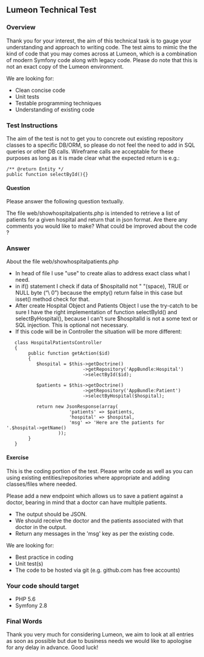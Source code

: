 ## Lumeon Technical Test


### Overview

Thank you for your interest, the aim of this technical task is to gauge your understanding and approach to writing code. The test aims to mimic the the kind of code that you may comes across at Lumeon, which is a combination of modern Symfony code along with legacy code. Please do note that this is not an exact copy of the Lumeon environment.

We are looking for:

- Clean concise code
- Unit tests
- Testable programming techniques
- Understanding of existing code

### Test Instructions

The aim of the test is not to get you to concrete out existing repository classes to a specific DB/ORM, so please do not feel the need to add in SQL queries or other DB calls. Wireframe calls are acceptable for these purposes as long as it is made clear what the expected return is e.g.:
```
/** @return Entity */
public function selectById(){}
```

#### Question
Please answer the following question textually.

The file web/showhospitalpatients.php is intended to retrieve a list of patients for a given hospital and return that in json format. Are there any comments you would like to make? What could be improved about the code ?

### Answer
About the file web/showhospitalpatients.php 
- In head of file I use "use" to create alias to address exact class what I need.
- in if() statement I check if data of $hospitalId not " "(space), TRUE or NULL byte (“\ 0”) because the empty() return false in this case but isset() method check for that.
- After create Hospital Object and Patients Object I use the try-catch to be sure I have the right implementation of function selectById() and selectByHospital(), because I can't sure $hospitalId is not a some text or SQL injection. This is optional not necessary. 
- If this code will be in Controller the situation will be more different:
```
   class HospitalPatientsController
   {
        public function getAction($id)
        {
           $hospital = $this->getDoctrine()
                            ->getRepository('AppBundle:Hospital')
                            ->selectById($id);
           
           $patients = $this->getDoctrine()
                            ->getRepository('AppBundle:Patient')
                            ->selectByHospital($hospital);
           
           return new JsonResponse(array(
                       'patients' => $patients,
                       'hospital' => $hospital,
                       'msg' => 'Here are the patients for '.$hospital->getName()
                   ));
        }
   }
```



#### Exercise

This is the coding portion of the test. Please write code as well as you can using existing entities/repositories where appropriate and adding classes/files where needed.

Please add a new endpoint which allows us to save a patient against a doctor, bearing in mind that a doctor can have multiple patients.
- The output should be JSON.
- We should receive the doctor and the patients associated with that doctor in the output.
- Return any messages in the 'msg' key as per the existing code. 

We are looking for:

- Best practice in coding
- Unit test(s)
- The code to be hosted via git (e.g. github.com has free accounts)

### Your code should target

- PHP 5.6
- Symfony 2.8

### Final Words
Thank you very much for considering Lumeon, we aim to look at all entries as soon as possible but due to business needs we would like to apologise for any delay in advance. Good luck!
